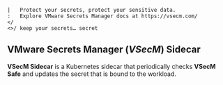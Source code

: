 ```text
|   Protect your secrets, protect your sensitive data.
:   Explore VMware Secrets Manager docs at https://vsecm.com/
</
<>/ keep your secrets… secret
```

## VMware Secrets Manager (*VSecM*) Sidecar

**VSecM Sidecar** is a Kubernetes sidecar that periodically 
checks **VSecM Safe** and updates the secret that is bound 
to the workload.
